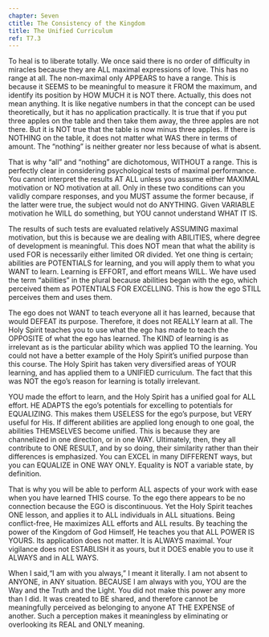 ```yaml
---
chapter: Seven
ctitle: The Consistency of the Kingdom
title: The Unified Curriculum
ref: T7.3
---
```


To heal is to liberate totally. We once said there is no order of
difficulty in miracles because they are ALL maximal expressions of love.
This has no range at all. The non-maximal only APPEARS to have a range.
This is because it SEEMS to be meaningful to measure it FROM the
maximum, and identify its position by HOW MUCH it is NOT there.
Actually, this does not mean anything. It is like negative numbers in
that the concept can be used theoretically, but it has no application
practically. It is true that if you put three apples on the table and
then take them away, the three apples are not there. But it is NOT true
that the table is now minus three apples. If there is NOTHING on the
table, it does not matter what WAS there in terms of amount. The
“nothing” is neither greater nor less because of what is absent.

That is why “all” and “nothing” are dichotomous, WITHOUT a range. This
is perfectly clear in considering psychological tests of maximal
performance. You cannot interpret the results AT ALL unless you assume
either MAXIMAL motivation or NO motivation at all. Only in these two
conditions can you validly compare responses, and you MUST assume the
former because, if the latter were true, the subject would not do
ANYTHING. Given VARIABLE motivation he WILL do something, but YOU cannot
understand WHAT IT IS.

The results of such tests are evaluated relatively ASSUMING maximal
motivation, but this is because we are dealing with ABILITIES, where
degree of development is meaningful. This does NOT mean that what the
ability is used FOR is necessarily either limited OR divided. Yet one
thing is certain; abilities are POTENTIALS for learning, and you will
apply them to what you WANT to learn. Learning is EFFORT, and effort
means WILL. We have used the term “abilities” in the plural because
abilities began with the ego, which perceived them as POTENTIALS FOR
EXCELLING. This is how the ego STILL perceives them and uses them.

The ego does not WANT to teach everyone all it has learned, because that
would DEFEAT its purpose. Therefore, it does not REALLY learn at all. The
Holy Spirit teaches you to use what the ego has made to teach the
OPPOSITE of what the ego has learned. The KIND of learning is as
irrelevant as is the particular ability which was applied TO the
learning. You could not have a better example of the Holy Spirit’s
unified purpose than this course. The Holy Spirit has taken very
diversified areas of YOUR learning, and has applied them to a UNIFIED
curriculum. The fact that this was NOT the ego’s reason for learning is
totally irrelevant.

YOU made the effort to learn, and the Holy Spirit has a unified goal for
ALL effort. HE ADAPTS the ego’s potentials for excelling to potentials
for EQUALIZING. This makes them USELESS for the ego’s purpose, but VERY
useful for His. If different abilities are applied long enough to one
goal, the abilities THEMSELVES become unified. This is because they are
channelized in one direction, or in one WAY. Ultimately, then, they all
contribute to ONE RESULT, and by so doing, their similarity rather than
their differences is emphasized. You can EXCEL in many DIFFERENT ways,
but you can EQUALIZE in ONE WAY ONLY. Equality is NOT a variable state,
by definition.

That is why you will be able to perform ALL aspects of your work with
ease when you have learned THIS course. To the ego there appears to be
no connection because the EGO is discontinuous. Yet the Holy Spirit
teaches ONE lesson, and applies it to ALL individuals in ALL situations.
Being conflict-free, He maximizes ALL efforts and ALL results. By
teaching the power of the
Kingdom of God Himself, He teaches you that ALL POWER IS YOURS. Its
application does not matter. It is ALWAYS maximal. Your vigilance does
not ESTABLISH it as yours, but it DOES enable you to use it ALWAYS and
in ALL WAYS.

When I said,“I am with you always,” I meant it literally. I am not
absent to ANYONE, in ANY situation. BECAUSE I am always with you, YOU
are the Way and the Truth and the Light. You did not make this power any
more than I did. It was created to BE shared, and therefore cannot be
meaningfully perceived as belonging to anyone AT THE EXPENSE of another.
Such a perception makes it meaningless by eliminating or overlooking its
REAL and ONLY meaning.

